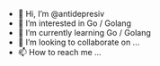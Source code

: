 - 👋 Hi, I’m @antidepresiv
- 👀 I’m interested in Go / Golang
- 🌱 I’m currently learning Go / Golang
- 💞️ I’m looking to collaborate on ...
- 📫 How to reach me ...

<!---
antidepresiv/antidepresiv is a ✨ special ✨ repository because its `README.md` (this file) appears on your GitHub profile.
You can click the Preview link to take a look at your changes.
--->
